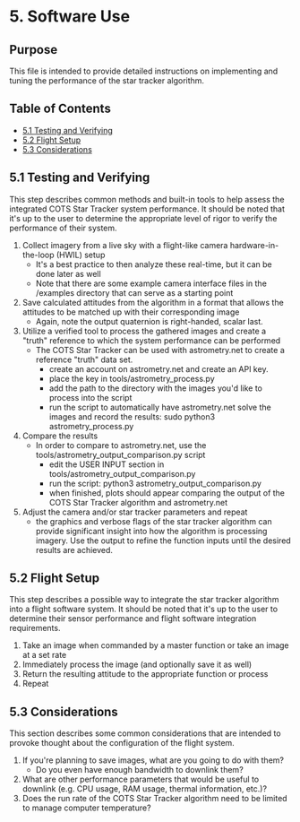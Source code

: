 
# 5. Software Use


## Purpose
This file is intended to provide detailed instructions on implementing and tuning the performance of the star tracker algorithm.


## Table of Contents
* [5.1 Testing and Verifying](#5.1-testing-and-verifying)
* [5.2 Flight Setup](#5.2-flight-setup)
* [5.3 Considerations](#5.2-considerations)


## 5.1 Testing and Verifying
This step describes common methods and built-in tools to help assess the integrated COTS Star Tracker system performance.  It should
be noted that it's up to the user to determine the appropriate level of rigor to verify the performance of their system.

1. Collect imagery from a live sky with a flight-like camera hardware-in-the-loop (HWIL) setup
    * It's a best practice to then analyze these real-time, but it can be done later as well
    * Note that there are some example camera interface files in the /examples directory that can serve as a starting point
2. Save calculated attitudes from the algorithm in a format that allows the attitudes to be matched up with their corresponding image
    * Again, note the output quaternion is right-handed, scalar last.
3. Utilize a verified tool to process the gathered images and create a "truth" reference to which the system performance can be performed
    * The COTS Star Tracker can be used with astrometry.net to create a reference "truth" data set.
        * create an account on astrometry.net and create an API key.
        * place the key in tools/astrometry_process.py
        * add the path to the directory with the images you'd like to process into the script
        * run the script to automatically have astrometry.net solve the images and record the results: sudo python3 astrometry_process.py
4. Compare the results
    * In order to compare to astrometry.net, use the tools/astrometry_output_comparison.py script
        * edit the USER INPUT section in tools/astrometry_output_comparison.py
        * run the script: python3 astrometry_output_comparison.py
        * when finished, plots should appear comparing the output of the COTS Star Tracker algorithm and astrometry.net
5.  Adjust the camera and/or star tracker parameters and repeat
    * the graphics and verbose flags of the star tracker algorithm can provide significant insight into how the algorithm is processing imagery.  Use the output to refine the function inputs until the desired results are achieved.


## 5.2 Flight Setup
This step describes a possible way to integrate the star tracker algorithm into a flight software system.  It should
be noted that it's up to the user to determine their sensor performance and flight software integration requirements.

1. Take an image when commanded by a master function or take an image at a set rate
2. Immediately process the image (and optionally save it as well)
3. Return the resulting attitude to the appropriate function or process
4. Repeat


## 5.3 Considerations
This section describes some common considerations that are intended to provoke thought about the configuration of the flight system.

1. If you're planning to save images, what are you going to do with them?
    * Do you even have enough bandwidth to downlink them?
2. What are other performance parameters that would be useful to downlink (e.g. CPU usage, RAM usage, thermal information, etc.)?
3. Does the run rate of the COTS Star Tracker algorithm need to be limited to manage computer temperature?


